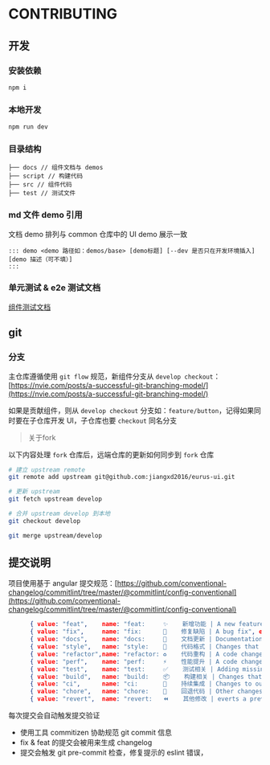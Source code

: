 # CONTRIBUTING

## 开发

### 安装依赖

```bash
npm i
```

### 本地开发

```bash
npm run dev
```

### 目录结构

```text
├── docs // 组件文档与 demos
├── script // 构建代码
├── src // 组件代码
├── test // 测试文件
```



### md 文件 demo 引用

文档 demo 排列与 common 仓库中的 UI demo 展示一致

```text
::: demo <demo 路径如：demos/base> [demo标题] [--dev 是否只在开发环境插入]
[demo 描述（可不填）]
:::
```


### 单元测试 & e2e 测试文档

[组件测试文档](./test.md)


## git

### 分支

主仓库遵循使用 `git flow` 规范，新组件分支从 `develop checkout`：[https://nvie.com/posts/a-successful-git-branching-model/](https://nvie.com/posts/a-successful-git-branching-model/)

如果是贡献组件，则从 `develop checkout` 分支如：`feature/button`，记得如果同时要在子仓库开发 UI，子仓库也要 `checkout` 同名分支

> 关于fork

以下内容处理 `fork` 仓库后，远端仓库的更新如何同步到 `fork` 仓库

```bash
# 建立 upstream remote
git remote add upstream git@github.com:jiangxd2016/eurus-ui.git

# 更新 upstream
git fetch upstream develop

# 合并 upstream develop 到本地
git checkout develop

git merge upstream/develop
```

## 提交说明

项目使用基于 angular 提交规范：[https://github.com/conventional-changelog/commitlint/tree/master/@commitlint/config-conventional](https://github.com/conventional-changelog/commitlint/tree/master/@commitlint/config-conventional)
``` json
      { value: "feat",    name: "feat:     ✨    新增功能 | A new feature", emoji: ":sparkles:" },
      { value: "fix",     name: "fix:      🐛    修复缺陷 | A bug fix", emoji: ":bug:" },
      { value: "docs",    name: "docs:     📝    文档更新 | Documentation only changes", emoji: ":memo:" },
      { value: "style",   name: "style:    💄    代码格式 | Changes that do not affect the meaning of the code", emoji: ":lipstick:" },
      { value: "refactor",name: "refactor: ♻️    代码重构 | A code change that neither fixes a bug nor adds a feature", emoji: ":recycle:" },
      { value: "perf",    name: "perf:     ⚡️    性能提升 | A code change that improves performance", emoji: ":zap:" },
      { value: "test",    name: "test:     ✅    测试相关 | Adding missing tests or correcting existing tests", emoji: ":white_check_mark:" },
      { value: "build",   name: "build:    📦️    构建相关 | Changes that affect the build system or external dependencies", emoji: ":package:" },
      { value: "ci",      name: "ci:       🎡    持续集成 | Changes to our CI configuration files and scripts", emoji: ":ferris_wheel:" },
      { value: "chore",   name: "chore:    🔨    回退代码 | Other changes that don't modify src or test files", emoji: ":hammer:" },
      { value: "revert",  name: "revert:   ⏪️    其他修改 | everts a previous commit", emoji: ":rewind:" }
```

每次提交会自动触发提交验证

- 使用工具 commitizen 协助规范 git commit 信息
- fix & feat 的提交会被用来生成 changelog
- 提交会触发 git pre-commit 检查，修复提示的 eslint 错误，

